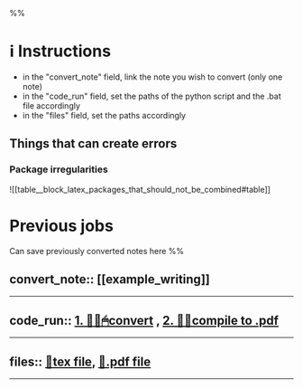 

%%
# ℹ Instructions
- in the "convert_note" field, link the note you wish to convert (only one note)
- in the "code_run" field, set the paths of the python script and the .bat file accordingly
- in the "files" field, set the paths accordingly

## Things that can create errors
### Package irregularities

![[table__block_latex_packages_that_should_not_be_combined#table]]


# Previous jobs
Can save previously converted notes here
%%

convert_note:: [[example_writing]]
--

---

code_run:: [1. 👨‍💻🖱convert](<file:///C:\Users\mariosg\OneDrive - NTNU\FILES\workTips\Literature\Straightforward-Obsidian2Latex\converter.py>) , [2. 👨‍💻compile to .pdf](<file:///C:\Users\mariosg\OneDrive - NTNU\FILES\workTips\✍Writing\compile_and_open.sh>)
--


---


files:: [📁tex file](<file:///C:\Users\mariosg\OneDrive - NTNU\FILES\workTips\✍Writing\texFile.tex>), [📁.pdf file](<file:///C:\Users\mariosg\OneDrive - NTNU\FILES\workTips\✍Writing\pdfFile.pdf>) 
-- 

---